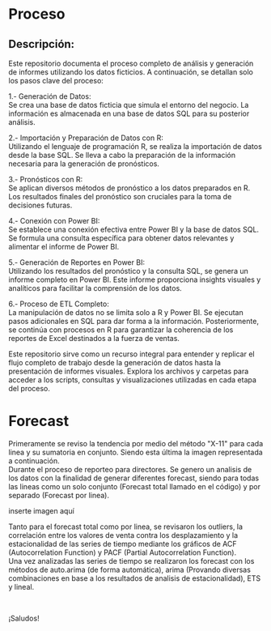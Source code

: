 # Proceso

## Descripción:
<p>Este repositorio documenta el proceso completo de análisis y generación de informes utilizando los datos ficticios. A continuación, se detallan solo los pasos clave del proceso:
<br></p>

<p> 1.- Generación de Datos: <br>Se crea una base de datos ficticia que simula el entorno del negocio.
La información es almacenada en una base de datos SQL para su posterior análisis.<br></p>

<p> 2.- Importación y Preparación de Datos con R: <br>Utilizando el lenguaje de programación R, se realiza la importación de datos desde la base SQL.
Se lleva a cabo la preparación de la información necesaria para la generación de pronósticos.<br></p>

<p> 3.- Pronósticos con R: <br> Se aplican diversos métodos de pronóstico a los datos preparados en R.
Los resultados finales del pronóstico son cruciales para la toma de decisiones futuras.<br></p>

<p>4.- Conexión con Power BI: <br> Se establece una conexión efectiva entre Power BI y la base de datos SQL.
Se formula una consulta específica para obtener datos relevantes y alimentar el informe de Power BI. <br></p>

<p>5.- Generación de Reportes en Power BI: <br> Utilizando los resultados del pronóstico y la consulta SQL, se genera un informe completo en Power BI.
Este informe proporciona insights visuales y analíticos para facilitar la comprensión de los datos. <br></p>

<p>6.- Proceso de ETL Completo:<br> La manipulación de datos no se limita solo a R y Power BI. Se ejecutan pasos adicionales en SQL para dar forma a la información.
Posteriormente, se continúa con procesos en R para garantizar la coherencia de los reportes de Excel destinados a la fuerza de ventas.<br></p>

<p>Este repositorio sirve como un recurso integral para entender y replicar el flujo completo de trabajo desde la generación de datos hasta la presentación de informes visuales. Explora los archivos y carpetas para acceder a los scripts, consultas y visualizaciones utilizadas en cada etapa del proceso.<br></p>

# Forecast
<p>
Primeramente se reviso la tendencia por medio del método "X-11" para cada linea y su sumatoria en conjunto. Siendo esta última la imagen representada a continuación.<br>
Durante el proceso de reporteo para directores. Se genero un analisis de los datos con la finalidad de generar diferentes forecast, siendo para todas las lineas como un solo conjunto (Forecast total llamado en el código) y por separado (Forecast por linea).
<br></p>

inserte imagen aquí

<p>Tanto para el forecast total como por linea, se revisaron los outliers, la correlación entre los valores de venta contra los desplazamiento y la estacionalidad de las series de tiempo mediante los gráficos de ACF (Autocorrelation Function) y PACF (Partial Autocorrelation Function).<br>
Una vez analizadas las series de tiempo se realizaron los forecast con los métodos de auto.arima (de forma automática), arima (Provando diversas combinaciones en base a los resultados de analisis de estacionalidad), ETS y lineal.

  <br></p>


¡Saludos!


